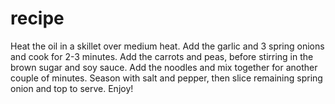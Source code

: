# recipe
Heat the oil in a skillet over medium heat. Add the garlic and 3 spring onions and cook for 2-3 minutes.
Add the carrots and peas, before stirring in the brown sugar and soy sauce.
Add the noodles and mix together for another couple of minutes.
Season with salt and pepper, then slice remaining spring onion and top to serve.
Enjoy!